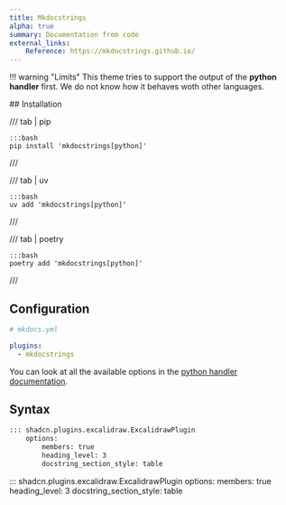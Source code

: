 ```yaml
---
title: Mkdocstrings
alpha: true
summary: Documentation from code
external_links:
    Reference: https://mkdocstrings.github.io/
---
```



!!! warning "Limits"
    This theme tries to support the output of the **python handler** first. We do not know how it behaves woth other languages.

## Installation

/// tab | pip

    :::bash
    pip install 'mkdocstrings[python]'
///

/// tab | uv

    :::bash
    uv add 'mkdocstrings[python]'
///

/// tab | poetry

    :::bash
    poetry add 'mkdocstrings[python]'
///

## Configuration

```yaml
# mkdocs.yml

plugins:
  - mkdocstrings
```

You can look at all the available options in the [python handler documentation](https://mkdocstrings.github.io/python/usage/).

## Syntax

~~~md
::: shadcn.plugins.excalidraw.ExcalidrawPlugin
    options:
        members: true
        heading_level: 3
        docstring_section_style: table
~~~

::: shadcn.plugins.excalidraw.ExcalidrawPlugin
    options:
        members: true
        heading_level: 3
        docstring_section_style: table


